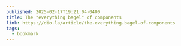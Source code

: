 ```yaml
---
published: 2025-02-17T19:21:04-0400
title: The "everything bagel" of components
link: https://dio.la/article/the-everything-bagel-of-components
tags:
  - bookmark
---
```

